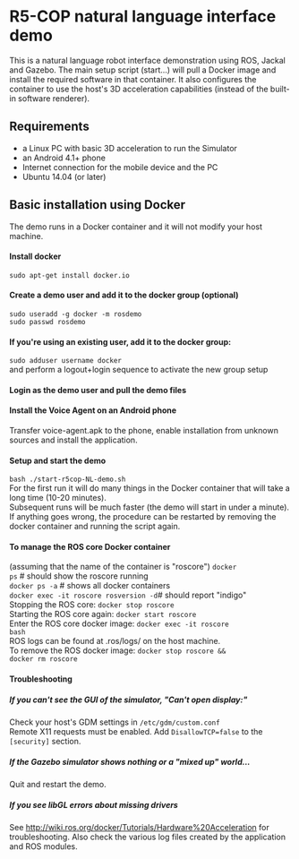 # R5-COP natural language interface demo
This is a natural language robot interface demonstration using ROS, Jackal and Gazebo.
The main setup script (start...) will pull a Docker image and install the required software in that container.
It also configures the container to use the host's 3D acceleration capabilities (instead of the built-in software renderer).

## Requirements
- a Linux PC with basic 3D acceleration to run the Simulator
- an Android 4.1+ phone
- Internet connection for the mobile device and the PC
- Ubuntu 14.04 (or later)

## Basic installation using Docker
The demo runs in a Docker container and it will not modify your host machine.

#### Install docker
<code>sudo apt-get install docker.io</code>

#### Create a demo user and add it to the docker group (optional)
<code>sudo useradd -g docker -m rosdemo</code>  
<code>sudo passwd rosdemo</code>

#### If you're using an existing user, add it to the docker group:
<code>sudo adduser username docker</code>  
and perform a logout+login sequence to activate the new group setup

#### Login as the demo user and pull the demo files

#### Install the Voice Agent on an Android phone
Transfer voice-agent.apk to the phone, enable installation from unknown sources and install the application.

#### Setup and start the demo
<code>bash ./start-r5cop-NL-demo.sh</code>  
For the first run it will do many things in the Docker container that will take a long time (10-20 minutes).  
Subsequent runs will be much faster (the demo will start in under a minute).  
If anything goes wrong, the procedure can be restarted by removing the docker container and running the script again.

#### To manage the ROS core Docker container
(assuming that the name of the container is "roscore")
<code>docker ps</code> # should show the roscore running  
<code>docker ps -a</code> # shows all docker containers  
<code>docker exec -it roscore rosversion -d</code># should report "indigo"  
Stopping the ROS core: <code>docker stop roscore</code>  
Starting the ROS core again: <code>docker start roscore</code>  
Enter the ROS core docker image: <code>docker exec -it roscore bash</code>  
ROS logs can be found at .ros/logs/ on the host machine.  
To remove the ROS docker image: <code>docker stop roscore &amp;&amp; docker rm roscore</code>  

#### Troubleshooting

##### If you can't see the GUI of the simulator, "Can't open display:"
Check your host's GDM settings in <code>/etc/gdm/custom.conf</code>  
Remote X11 requests must be enabled. Add <code>DisallowTCP=false</code> to the <code>[security]</code> section.

##### If the Gazebo simulator shows nothing or a "mixed up" world...
Quit and restart the demo.

##### If you see libGL errors about missing drivers
See http://wiki.ros.org/docker/Tutorials/Hardware%20Acceleration for troubleshooting.
Also check the various log files created by the application and ROS modules.

